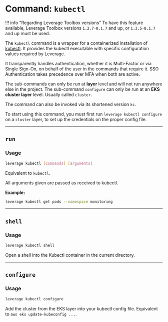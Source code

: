 # Command: `kubectl`

!!! info "Regarding Leverage Toolbox versions"
    To have this feature available, Leverage Toolbox versions `1.2.7-0.1.7` and up, or `1.3.5-0.1.7` and up must be used.

The `kubectl` command is a wrapper for a containerized installation of [kubectl](https://kubernetes.io/docs/reference/kubectl/). It provides the kubectl executable with specific configuration values required by Leverage.

It transparently handles authentication, whether it is Multi-Factor or via Single Sign-On, on behalf of the user in the commands that require it. SSO Authentication takes precedence over MFA when both are active. 

The sub-commands can only be run at **layer** level and will not run anywhere else in the project.
The sub-command `configure` can only be run at an **EKS cluster layer** level. Usually called `cluster`.

The command can also be invoked via its shortened version `kc`.

To start using this command, you must first run `leverage kubectl configure` on a `cluster` layer,
to set up the credentials on the proper config file.

---
## `run`

### Usage
``` bash
leverage kubectl [commands] [arguments]
```

Equivalent to `kubectl`.

All arguments given are passed as received to kubectl. 

**Example:**

```bash
leverage kubectl get pods --namespace monitoring
```

---
## `shell`

### Usage
``` bash
leverage kubectl shell
```

Open a shell into the Kubectl container in the current directory.

---
## `configure`

### Usage
``` bash
leverage kubectl configure
```

Add the cluster from the EKS layer into your kubectl config file.
Equivalent to `aws eks update-kubeconfig ...`.
